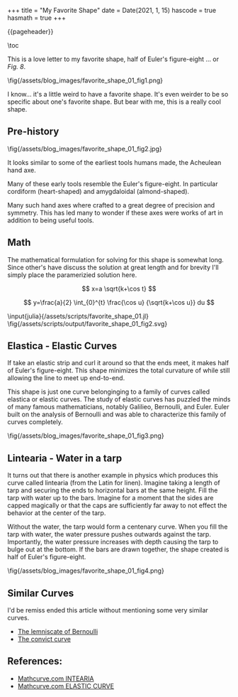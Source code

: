 +++
title = "My Favorite Shape"
date = Date(2021, 1, 15)
hascode = true
hasmath = true
+++

{{pageheader}}

\toc

This is a love letter to my favorite shape, half of Euler's figure-eight ... or *Fig. 8*.

<!-- ![](/assets/blog_images/favorite_shape_01_fig1.png) -->
<!-- {{postfig 1 "Euler's Fig. 8"}} -->
\fig{/assets/blog_images/favorite_shape_01_fig1.png}

I know... it's a little weird to have a favorite shape. It's even weirder to be so specific about one's favorite shape. But bear with me, this is a really cool shape.

## Pre-history

<!-- ![Acheulean hand axe](/assets/blog_images/favorite_shape_01_fig2.jpg) -->
<!-- {{postfig 2 "Acheulean hand axe" 50}} -->
\fig{/assets/blog_images/favorite_shape_01_fig2.jpg}

It looks similar to some of the earliest tools humans made, the Acheulean hand axe.

Many of these early tools resemble the Euler's figure-eight. In particular cordiform (heart-shaped) and amygdaloidal (almond-shaped).

Many such hand axes where crafted to a great degree of precision and symmetry. This has led many to wonder if these axes were works of art in addition to being useful tools.

## Math

The mathematical formulation for solving for this shape is somewhat long. Since other's have discuss the solution at great length and for brevity I'll simply place the paramerizied solution here.


$$ x=a \sqrt{k+\cos t} $$

$$ y=\frac{a}{2} \int_{0}^{t} \frac{\cos u} {\sqrt{k+\cos u}} du $$

\input{julia}{/assets/scripts/favorite_shape_01.jl} 
\fig{/assets/scripts/output/favorite_shape_01_fig2.svg}

<!-- ```julia:./code/favorite_shape_01_ex1
using Plots

k = 0.65223
dt = 0.000001
tlim = acos(-k)-dt
t = -tlim:dt:tlim  

x = @. sqrt(k + cos(t))
y = cumsum(@. cos(t)/sqrt(k + cos(t))*dt)/2

plot(x,y, aspect_ratio=1, lw=4, legend=:none)
savefig(joinpath(@OUTPUT, "favorite_shape_01_ex1.png")) # hide
``` -->

<!-- \fig{./code/favorite_shape_01_ex1.png} -->

## Elastica - Elastic Curves

If take an elastic strip and curl it around so that the ends meet, it makes half of Euler's figure-eight. This shape minimizes the total curvature of while still allowing the line to meet up end-to-end.

This shape is just one curve belonginging to a family of curves called elastica or elastic curves. The study of elastic curves has puzzled the minds of many famous mathematicians, notably Galilieo, Bernoulli, and Euler. Euler built on the analysis of Bernoulli and was able to characterize this family of curves completely.

<!-- ![Elastic Curves](/assets/blog_images/favorite_shape_01_fig3.png) -->
<!-- {{postfig 3 "Elastic Curves" 50}} -->
\fig{/assets/blog_images/favorite_shape_01_fig3.png}

## Lintearia - Water in a tarp

It turns out that there is another example in physics which produces this curve called lintearia (from the Latin for linen). Imagine taking a length of tarp and securing the ends to horizontal bars at the same height. Fill the tarp with water up to the bars. Imagine for a moment that the sides are capped magically or that the caps are sufficiently far away to not effect the behavior at the center of the tarp.

Without the water, the tarp would form a centenary curve. When you fill the tarp with water, the water pressure pushes outwards against the tarp. Importantly, the water pressure increases with depth causing the tarp to bulge out at the bottom. If the bars are drawn together, the shape created is half of Euler's figure-eight.

<!-- ![Lintearia](/assets/blog_images/favorite_shape_01_fig4.png) -->
<!-- {{postfig 4 "Lintearia" 100}} -->
\fig{/assets/blog_images/favorite_shape_01_fig4.png}

## Similar Curves

I'd be remiss ended this article without mentioning some very similar curves.

 * [The lemniscate of Bernoulli](https://mathcurve.com/courbes2d.gb/lemniscate/lemniscate.shtml)
 * [The convict curve](https://mathcurve.com/courbes2d.gb/syntractrice/syntractrice.shtml)

## References:

 * [Mathcurve.com INTEARIA](https://mathcurve.com/courbes2d.gb/chainette/bachette.shtml)
 * [Mathcurve.com ELASTIC CURVE](https://mathcurve.com/courbes2d.gb/linteaire/linteaire.shtml)

